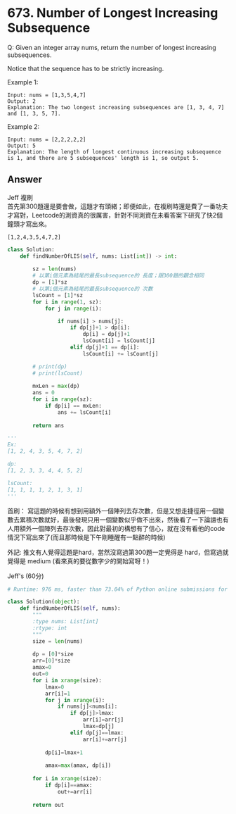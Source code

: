 # 673. Number of Longest Increasing Subsequence
Q: Given an integer array nums, return the number of longest increasing subsequences.

Notice that the sequence has to be strictly increasing.

Example 1:
```
Input: nums = [1,3,5,4,7]
Output: 2
Explanation: The two longest increasing subsequences are [1, 3, 4, 7] and [1, 3, 5, 7].
```
Example 2:
```
Input: nums = [2,2,2,2,2]
Output: 5
Explanation: The length of longest continuous increasing subsequence is 1, and there are 5 subsequences' length is 1, so output 5.
```
## Answer

Jeff 複刷\
首先第300題還是要會做，這題才有頭緒；即便如此，在複刷時還是費了一番功夫才寫對，Leetcode的測資真的很厲害，針對不同測資在未看答案下研究了快2個鐘頭才寫出來。

```
[1,2,4,3,5,4,7,2]
```
```python 3
class Solution:
    def findNumberOfLIS(self, nums: List[int]) -> int:
        
        sz = len(nums)
        # 以第i個元素為結尾的最長subsequence的 長度；跟300題的觀念相同
        dp = [1]*sz
        # 以第i個元素為結尾的最長subsequence的 次數
        lsCount = [1]*sz
        for i in range(1, sz):
            for j in range(i):

                if nums[i] > nums[j]:
                    if dp[j]+1 > dp[i]:
                        dp[i] = dp[j]+1
                        lsCount[i] = lsCount[j]
                    elif dp[j]+1 == dp[i]:
                        lsCount[i] += lsCount[j]

        # print(dp)
        # print(lsCount)
        
        mxLen = max(dp)
        ans = 0
        for i in range(sz):
            if dp[i] == mxLen:
                ans += lsCount[i]
        
        return ans

'''
Ex:
[1, 2, 4, 3, 5, 4, 7, 2]

dp:
[1, 2, 3, 3, 4, 4, 5, 2]

lsCount:
[1, 1, 1, 1, 2, 1, 3, 1]
'''
```



首刷：
寫這題的時候有想到用額外一個陣列去存次數，但是又想走捷徑用一個變數去累積次數就好，最後發現只用一個變數似乎做不出來，然後看了一下論譠也有人用額外一個陣列去存次數，因此對最初的構想有了信心，就在沒有看他的code情況下寫出來了(而且那時候是下午剛睡醒有一點醉的時候)

外記: 推文有人覺得這題是hard，當然沒寫過第300題一定覺得是 hard，但寫過就覺得是 medium (看來真的要從數字少的開始寫呀！)

Jeff's (60分)
```python
# Runtime: 976 ms, faster than 73.04% of Python online submissions for Number of Longest Increasing Subsequence.

class Solution(object):
    def findNumberOfLIS(self, nums):
        """
        :type nums: List[int]
        :rtype: int
        """
        size = len(nums)
        
        dp = [0]*size
        arr=[0]*size
        amax=0
        out=0
        for i in xrange(size):
            lmax=0
            arr[i]=1
            for j in xrange(i):
                if nums[j]<nums[i]:
                    if dp[j]>lmax:
                        arr[i]=arr[j]
                        lmax=dp[j]
                    elif dp[j]==lmax:
                        arr[i]+=arr[j]
                        
            dp[i]=lmax+1
            
            amax=max(amax, dp[i])
        
        for i in xrange(size):
            if dp[i]==amax:
                out+=arr[i]
        
        return out
```